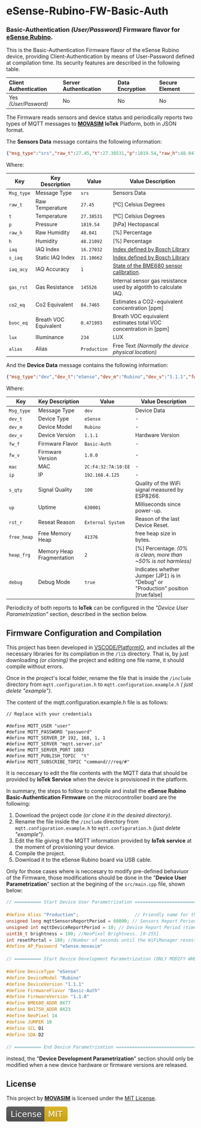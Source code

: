 # eSense-Rubino-FW-Basic-Auth
### Basic-Authentication *(User/Password)* Firmware flavor for [eSense Rubino](https://github.com/movasim/eSense-Rubino).

This is the Basic-Authentication Firmware flavor of the eSense Rubino device, providing Client-Authentication by means of User-Password defined at compilation time. Its security features are described in the following table.

| Client Authentication | Server Authentication | Data Encryption | Secure Element |
| :-------------------- | :-------------------- | :-------------- | :------------- |
| Yes *(User/Pasword)*  | No                    | No              | No             |

The Firmware reads sensors and device status and periodically reports two types of MQTT messages to [**MOVASIM**](https://movasim.com/) **IoTek** Platform, both in JSON format.

The **Sensors Data** message contains the following information:

```json
{"msg_type":"srs","raw_t":27.45,"t":27.38531,"p":1019.54,"raw_h":48.041,"h":48.21092,"iaq":16.27032,"s_iaq":21.18662,"iaq_acy":1,"gas_rst":145526,"co2_eq":484.7465,"bvoc_eq":0.471993,"lux":234,"alias":"Production" }
```

Where:

| Key        | Key Description       | Value        | Value Description                                            |
| ---------- | --------------------- | ------------ | ------------------------------------------------------------ |
| `Msg_type` | Message Type          | `srs`        | Sensors Data                                                 |
| `raw_t`    | Raw Temperature       | `27.45`      | [ºC] Celsius Degrees                                         |
| `t`        | Temperature           | `27.38531`   | [ºC] Celsius Degrees                                         |
| `p`        | Pressure              | `1019.54`    | [hPa] Hectopascal                                            |
| `raw_h`    | Raw Humidity          | `48.041`     | [%] Percentage                                               |
| `h`        | Humidity              | `48.21092`   | [%] Percentage                                               |
| `iaq`      | IAQ Index             | `16.27032`   | [Index defined by Bosch Library](https://github.com/movasim/eSense-Rubino#Feature-Description) |
| `s_iaq`    | Static IAQ Index      | `21.18662`   | [Index defined by Bosch Library](https://github.com/movasim/eSense-Rubino#Feature-Description) |
| `iaq_acy`  | IAQ Accuracy          | `1`          | [State of the BME680 sensor calibration](https://github.com/movasim/eSense-Rubino#gas-sensor-measuring-relative-humidity-barometric-pressure-ambient-temperature-and-gas-voc). |
| `gas_rst`  | Gas Resistance        | `145526`     | Internal sensor gas resistance used by algotith to calculate IAQ. |
| `co2_eq`   | Co2 Equivalent        | `84.7465`    | Estimates a CO2-equivalent concentration [ppm]               |
| `bvoc_eq`  | Breath VOC Equivalent | `0.471993`   | Breath VOC equivalent estimates total VOC concentration in [ppm] |
| `lux`      | Illuminance           | `234`        | LUX                                                          |
| `alias`    | Alias                 | `Production` | Free Text *(Normally the device physical location)*          |

And the **Device Data** message contains the following information:

```json
{"msg_type":"dev","dev_t":"eSense","dev_m":"Rubino","dev_v":"1.1.1","fw_f":"Basic-Auth","fw_v":"1.0.0","mac":"2C:F4:32:7A:10:EE","ip":"192.168.4.125","s_qty":100,"up":630001,"rst_r":"External System","free_heap":41376,"heap_frg":2,"debug":true}
```

Where:

| Key         | Key Description           | Value               | Value Description                                            |
| ----------- | ------------------------- | ------------------- | ------------------------------------------------------------ |
| `Msg_type`  | Message Type              | `dev`               | Device Data                                                  |
| `dev_t`     | Device Type               | `eSense`            | -                                                            |
| `dev_m`     | Device Model              | `Rubino`            | -                                                            |
| `dev_v`     | Device Version            | `1.1.1`             | Hardware Version                                             |
| `fw_f`      | Firmware Flavor           | `Basic-Auth`        | -                                                            |
| `fw_v`      | Firmware Version          | `1.0.0`             | -                                                            |
| `mac`       | MAC                       | `2C:F4:32:7A:10:EE` | -                                                            |
| `ip`        | IP                        | `192.168.4.125`     | -                                                            |
| `s_qty`     | Signal Quality            | `100`               | Quality of the WiFi signal measured by ESP8266.              |
| `up`        | Uptime                    | `630001`            | Milliseconds since power-up.                                 |
| `rst_r`     | Reseat Reason             | `External System`   | Reason of the last Device Reset.                             |
| `free_heap` | Free Memory Heap          | `41376`             | free heap size in bytes.                                     |
| `heap_frg`  | Memory Heap Fragmentation | `2`                 | [%] Percentage. *(0% is clean, more than ~50% is not harmless)* |
| `debug`     | Debug Mode                | `true`              | Indicates whether Jumper (JP1) is in "Debug" or "Production" position [true:false] |

Periodicity of both reports to **IoTek** can be configured in the *"Device User Parametrization"* section, described in the section below.

## Firmware Configuration and Compilation

This project has been developed in [VSCODE/PlatformIO](VSCODE/PlatformIO), and includes all the necessary libraries for its compilation in the `/lib` directory. That is, by just downloading *(or cloning)* the project and editing one file name, it should compile without errors.

Once in the project's local folder, rename the file that is inside the `/include` directory from `mqtt.configuration.h` to `mqtt.configuration.example.h` *( just delete "example")*.

The content of the mqtt.configuration.example.h file is as follows:

```
// Replace with your credentials

#define MQTT_USER "user"
#define MQTT_PASSWORD "password"
#define MQTT_SERVER_IP 192, 168, 1, 1
#define MQTT_SERVER "mqtt.server.io"
#define MQTT_SERVER_PORT 1883
#define MQTT_PUBLISH_TOPIC  "t"
#define MQTT_SUBSCRIBE_TOPIC "command///req/#"
```

It is neccesary to edit the file contents with the MQTT data that should be provided by **IoTek Service** when the device is provisioned in the platform.

In summary, the steps to follow to compile and install the **eSense Rubino Basic-Authentication Firmware** on the microcontroller board are the following:

1. Download the project code *(or clone it in the desired directory)*.
2. Rename the file inside the `/include` directory from `mqtt.configuration.example.h` to `mqtt.configuration.h` *(just delete "example")*.
3. Edit the file giving it the MQTT information provided by **IoTek service** at the moment of provisioning your device.
4. Compile the project.
5. Download it to the eSense Rubino board via USB cable.

Only for those cases where is neccesary to modify pre-defined behaviuor of the Firmware, those modifications should be done in the "**Device User Parametrization**" section at the begining of the `src/main.cpp` file, shown below:

```c++
// ========== Start Device User Parametrization ================================================================

#define Alias "Production";                     // Friendly name for the Device location.
unsigned long mqttSensorsReportPeriod = 60000; // Sensors Report Period (Miliseconds).
unsigned int mqttDeviceReportPeriod = 10; // Device Report Period (times) based on MQTTSensorsReportPeriod.
uint16_t brightness = 100; //NeoPixel Brightness. [0-255]
int resetPortal = 180; //Number of seconds until the WiFiManager resests ESP8266.
#define AP_Password "eSense.movasim"

// ========== Start Device Development Parametrization (ONLY MODIFY WHEN NEW HW/FW VERSION IS RELASED) =========

#define DeviceType "eSense" 
#define DeviceModel "Rubino"
#define DeviceVersion "1.1.1"
#define FirmwareFlavor "Basic-Auth"
#define FirmwareVersion "1.1.0"
#define BME680_ADDR 0X77
#define BH1750_ADDR 0X23
#define NeoPixel 14
#define JUMPER 10
#define SCL D1
#define SDA D2

// ========== End Device Parametrization =======================================================================

```

instead, the "**Device Development Parametrization**" section should only be modified when a new device hardware or firmware versions are released.

## License

This project by [**MOVASIM**](https://movasim.com/) is licensed under the [MIT License](https://github.com/movasim/eSense-Rubino-FW-Basic-Auth/blob/main/LICENSE).

![](images/MIT.svg)



